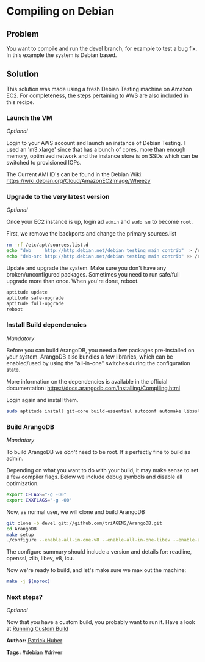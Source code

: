 # Compiling on Debian

## Problem

You want to compile and run the devel branch, for example to test a bug fix. In this example the system is Debian based.

## Solution

This solution was made using a fresh Debian Testing machine on Amazon EC2. For completeness, the steps pertaining to AWS are also included in this recipe.

### Launch the VM

*Optional*

Login to your AWS account and launch an instance of Debian Testing. I used an 'm3.xlarge' since that has a bunch of cores, more than enough memory, optimized network and the instance store is on SSDs which can be switched to provisioned IOPs.

The Current AMI ID's can be found in the Debian Wiki: https://wiki.debian.org/Cloud/AmazonEC2Image/Wheezy

### Upgrade to the very latest version

*Optional*

Once your EC2 instance is up, login ad `admin` and `sudo su` to become `root`.

First, we remove the backports and change the primary sources.list

```bash
rm -rf /etc/apt/sources.list.d
echo "deb     http://http.debian.net/debian testing main contrib"  > /etc/apt/sources.list
echo "deb-src http://http.debian.net/debian testing main contrib" >> /etc/apt/sources.list
```

Update and upgrade the system. Make sure you don't have any broken/unconfigured packages. Sometimes you need to run safe/full upgrade more than once. When you're done, reboot.

```bash
aptitude update
aptitude safe-upgrade
aptitude full-upgrade
reboot
```

### Install Build dependencies

*Mandatory*

Before you can build ArangoDB, you need a few packages pre-installed on your system. ArangoDB also bundles a few libraries, which can be enabled/used by using the "all-in-one" switches during the configuration state.

More information on the dependencies is available in the official documentation: https://docs.arangodb.com/Installing/Compiling.html

Login again and install them.

```bash
sudo aptitude install git-core build-essential autoconf automake libssl-dev golang-go libreadline-dev
```

### Build ArangoDB

*Mandatory*

To build ArangoDB we *don't* need to be root. It's perfectly fine to build as admin.

Depending on what you want to do with your build, it may make sense to set a few compiler flags. Below we include debug symbols and disable all optimization.

```bash
export CFLAGS="-g -O0"
export CXXFLAGS="-g -O0"
```

Now, as normal user, we will clone and build ArangoDB

```bash
git clone -b devel git://github.com/triAGENS/ArangoDB.git
cd ArangoDB
make setup
./configure --enable-all-in-one-v8 --enable-all-in-one-libev --enable-all-in-one-icu
```

The configure summary should include a version and details for: readline, openssl, zlib, libev, v8, icu.

Now we're ready to build, and let's make sure we max out the machine:

```bash
make -j $(nproc)
```

### Next steps?

*Optional*

Now that you have a custom build, you probably want to run it. Have a look at [Running Custom Build](RunningCustomBuild.md)

**Author:** [Patrick Huber](https://github.com/stackmagic)

**Tags:** #debian #driver 
